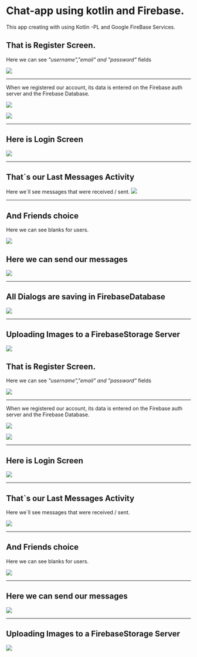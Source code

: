 # Chat-app using kotlin and Firebase.

This app creating with using Kotlin -PL and Google FireBase Services.

## That is Register Screen. 
Here we can see _"username","email" and "password"_ fields

![](https://sun1-91.userapi.com/a4ryL95AYmy3N1uHCBMHULY_QDfKujgE5muQrw/4UD8RG-7-ik.jpg)

***

When we registered our account, its data is entered on the Firebase auth server and the Firebase Database.

![](https://sun1-97.userapi.com/3B6kTRd021pCJvB9e-GPJSJuDTpJFUn0-0o82A/bOHX4SiQaMk.jpg)

![](https://sun9-62.userapi.com/Y24fhQsek5JmLtWvaDuePtM8yvlwYlD3NEW__Q/3ueoew2S9RA.jpg)

***

## Here is Login Screen

![](https://sun9-49.userapi.com/66KwomYXJvj7FV3cNH4uhI1qOW2tKytpoGlhSw/x4OlzkwZ6Xo.jpg)

***

## That`s our Last Messages Activity

Here we`ll see messages that were received / sent.
![](https://sun1-96.userapi.com/IoBBiYDcWOLVVTcwSY1VukMPfpedSvLcyo29rw/l1anhlbmfAA.jpg)


***

## And Friends choice

Here we can see blanks for users.

![](https://sun1-25.userapi.com/nCghoB96czlRUsApBAqlxHs16X5vQGusbsH9KA/tiVonhCrAQc.jpg)

## Here we can send our messages 

![](https://sun1-16.userapi.com/jI_sRRrvRvVwJmNXTpiGzAJSstIBwLpnF_Fm8A/NGJDxykSZyc.jpg)

***

## All Dialogs are saving in FirebaseDatabase

![](https://sun1-23.userapi.com/AYZQd2QPPU8GKwD2b_QubXgODuOythfU03Z3AA/ghBu4V9nnKE.jpg)

***

## Uploading Images to a FirebaseStorage Server

![](https://sun9-70.userapi.com/QQAmeqwpw5mfQA52MlR8SBMgxjKKYFJEozL6Qw/vS0-URFbBbM.jpg)

## That is Register Screen. 
Here we can see _"username","email" and "password"_ fields

![](https://sun9-6.userapi.com/sfUVetxGCCHzNjWa4mWASv_aDi4ZNJznow_7Qg/p1wRbfvtPZE.jpg  )

***

When we registered our account, its data is entered on the Firebase auth server and the Firebase Database.

![](https://sun9-7.userapi.com/z7HousMENwBtzGOugRHoM3u-ixN7Nr2LqFUhJg/slYhgbPin9s.jpg)

![](https://sun9-62.userapi.com/Y24fhQsek5JmLtWvaDuePtM8yvlwYlD3NEW__Q/3ueoew2S9RA.jpg)

***

## Here is Login Screen

![](https://sun9-49.userapi.com/66KwomYXJvj7FV3cNH4uhI1qOW2tKytpoGlhSw/x4OlzkwZ6Xo.jpg)

***

## That`s our Last Messages Activity

Here we`ll see messages that were received / sent.

![](https://sun9-20.userapi.com/uBezPR1At8dCfhnKimu3H-PBtXTut-AC59lytQ/h-QI0CUZrtc.jpg)

***

## And Friends choice

Here we can see blanks for users.

![](https://sun9-70.userapi.com/_SLpZDIf_ZY5rrpoyTdeIu7lyikNlnscuYETSQ/no64dhJoabU.jpg)

***

## Here we can send our messages 

![](https://sun1-94.userapi.com/qKv1XDXUa-e3_uFryhQJw49BaHyR_V6s-4JsKw/v5hrrWEpN30.jpg)

***

## Uploading Images to a FirebaseStorage Server

![](https://sun9-70.userapi.com/QQAmeqwpw5mfQA52MlR8SBMgxjKKYFJEozL6Qw/vS0-URFbBbM.jpg)
